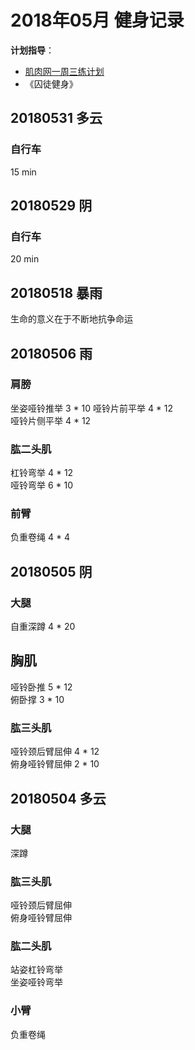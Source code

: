 # 2018年05月 健身记录   
**计划指导**：  

* [肌肉网一周三练计划](http://www.jirou.com/tool/jihua/menus/B4.php)    
* 《囚徒健身》  

## 20180531 多云
### 自行车
15 min

## 20180529 阴
### 自行车
20 min


## 20180518 暴雨
生命的意义在于不断地抗争命运


## 20180506 雨
### 肩膀  
坐姿哑铃推举  3 * 10 
哑铃片前平举  4 * 12  
哑铃片侧平举  4 * 12    

### 肱二头肌    
杠铃弯举  4 * 12  
哑铃弯举  6 * 10 

### 前臂
负重卷绳 4 * 4  


## 20180505 阴
### 大腿
自重深蹲 4 * 20   

## 胸肌  
哑铃卧推  5 * 12  
俯卧撑  3 * 10  

### 肱三头肌    
哑铃颈后臂屈伸  4 * 12  
俯身哑铃臂屈伸  2 * 10  



## 20180504 多云
### 大腿
深蹲

### 肱三头肌    
哑铃颈后臂屈伸  
俯身哑铃臂屈伸  

### 肱二头肌  
站姿杠铃弯举  
坐姿哑铃弯举  

### 小臂    
负重卷绳  


